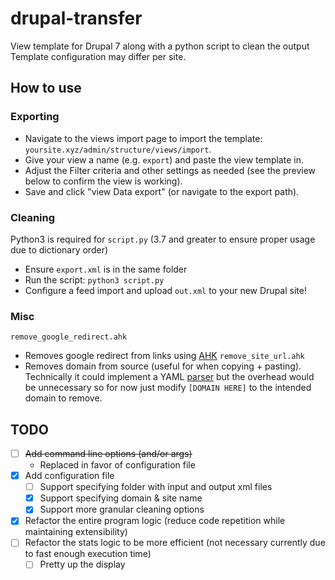 # drupal-transfer
View template for Drupal 7 along with a python script to clean the output
Template configuration may differ per site. 

## How to use

### Exporting
- Navigate to the views import page to import the template: `yoursite.xyz/admin/structure/views/import`.
- Give your view a name (e.g. `export`) and paste the view template in.
- Adjust the Filter criteria and other settings as needed (see the preview below to confirm the view is working).
- Save and click "view Data export" (or navigate to the export path).

### Cleaning
Python3 is required for `script.py` (3.7 and greater to ensure proper usage due to dictionary order)
- Ensure `export.xml` is in the same folder
- Run the script: `python3 script.py`
- Configure a feed import and upload `out.xml` to your new Drupal site!

### Misc
`remove_google_redirect.ahk`
- Removes google redirect from links using [AHK](https://github.com/AutoHotkey/AutoHotkey)
`remove_site_url.ahk`
- Removes domain from source (useful for when copying + pasting). Technically it could implement a YAML [parser](https://github.com/HotKeyIt/Yaml) but the overhead would be unnecessary so for now just modify `[DOMAIN HERE]` to the intended domain to remove.

## TODO
- [ ] ~~Add command line options (and/or args)~~
  - Replaced in favor of configuration file
- [X] Add configuration file
  - [ ] Support specifying folder with input and output xml files
  - [X] Support specifying domain & site name
  - [X] Support more granular cleaning options
- [X] Refactor the entire program logic (reduce code repetition while maintaining extensibility)
- [ ] Refactor the stats logic to be more efficient (not necessary currently due to fast enough execution time)
  - [ ] Pretty up the display
